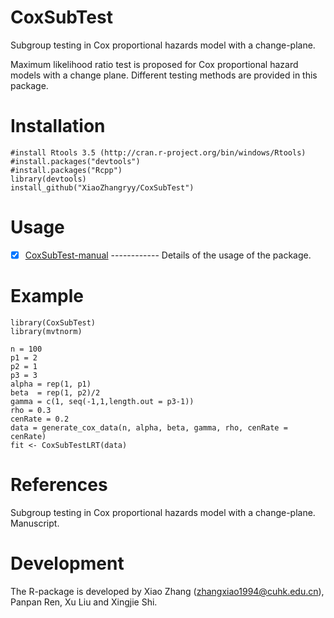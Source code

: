 # CoxSubTest
Subgroup testing in Cox proportional hazards model with a change-plane.

Maximum likelihood ratio test is proposed for Cox proportional hazard models with a change plane. Different testing methods are provided in this package. 

# Installation

    #install Rtools 3.5 (http://cran.r-project.org/bin/windows/Rtools)
    #install.packages("devtools")
    #install.packages("Rcpp")
    library(devtools)
    install_github("XiaoZhangryy/CoxSubTest")

# Usage

- [x] [CoxSubTest-manual](https://github.com/XiaoZhangryy/CoxSubTest/blob/main/inst/CoxSubTest-manual.pdf) ------------ Details of the usage of the package.

# Example

    library(CoxSubTest)
    library(mvtnorm)

    n = 100
    p1 = 2
    p2 = 1
    p3 = 3
    alpha = rep(1, p1)
    beta  = rep(1, p2)/2
    gamma = c(1, seq(-1,1,length.out = p3-1)) 
    rho = 0.3
    cenRate = 0.2
    data = generate_cox_data(n, alpha, beta, gamma, rho, cenRate = cenRate)
    fit <- CoxSubTestLRT(data)



# References

Subgroup testing in Cox proportional hazards model with a change-plane. Manuscript.

# Development
The R-package is developed by Xiao Zhang (zhangxiao1994@cuhk.edu.cn), Panpan Ren, Xu Liu and Xingjie Shi.




